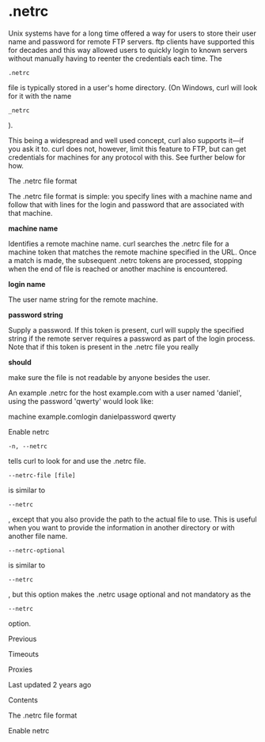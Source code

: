 <a href="netrc.html" class="navButton-94f2579c--pageItemWithChildrenNested-2c5d8183--navButtonClickable-161b88ca--navButtonOpened-6a88552e">

</a>

</a>

# <span class="text-4505230f--DisplayH900-bfb998fa--textContentFamily-49a318e1">.netrc</span>

<span class="text-4505230f--UIH300-2063425d--textUIFamily-5ebd8e40--text-8ee2c8b2">

</span>

<span class="text-4505230f--UIH300-2063425d--textUIFamily-5ebd8e40--text-8ee2c8b2">

</span>

<span class="text-4505230f--TextH400-3033861f--textContentFamily-49a318e1">

<span data-key="3009cdcfd4a64830ae996e3fe991450b">

<span data-offset-key="3009cdcfd4a64830ae996e3fe991450b:0">Unix systems have for a long time offered a way for users to store their user name and password for remote FTP servers. ftp clients have supported this for decades and this way allowed users to quickly login to known servers without manually having to reenter the credentials each time. The </span>

<span data-offset-key="3009cdcfd4a64830ae996e3fe991450b:1">`.netrc`</span>

<span data-offset-key="3009cdcfd4a64830ae996e3fe991450b:2"> file is typically stored in a user's home directory. (On Windows, curl will look for it with the name </span>

<span data-offset-key="3009cdcfd4a64830ae996e3fe991450b:3">`_netrc`</span>

<span data-offset-key="3009cdcfd4a64830ae996e3fe991450b:4">).</span>

</span>

</span>

<span class="text-4505230f--TextH400-3033861f--textContentFamily-49a318e1">

<span data-key="cecbeca41c0145c2ba592c262343a053">

<span data-offset-key="cecbeca41c0145c2ba592c262343a053:0">This being a widespread and well used concept, curl also supports it—if you ask it to. curl does not, however, limit this feature to FTP, but can get credentials for machines for any protocol with this. See further below for how.</span>

</span>

</span>

<span class="text-4505230f--HeadingH700-04e1a2a3--textContentFamily-49a318e1">

<span data-key="fb7459a4479f445b9174ccde21274ddb">

<span data-offset-key="fb7459a4479f445b9174ccde21274ddb:0">The .netrc file format</span>

</span>

</span>

<span class="text-4505230f--TextH400-3033861f--textContentFamily-49a318e1">

<span data-key="45f11cb89d2f4e39b1c1e9670c61d45f">

<span data-offset-key="45f11cb89d2f4e39b1c1e9670c61d45f:0">The .netrc file format is simple: you specify lines with a machine name and follow that with lines for the login and password that are associated with that machine.</span>

</span>

</span>

<span class="text-4505230f--TextH400-3033861f--textContentFamily-49a318e1">

<span data-key="553d621a3c2f436b96ec2cd98af745e6">

<span data-offset-key="553d621a3c2f436b96ec2cd98af745e6:0">**machine name**</span>

</span>

</span>

<span class="text-4505230f--TextH400-3033861f--textContentFamily-49a318e1">

<span data-key="46a6009f4a6a4ce7bd8f87f12d560583">

<span data-offset-key="46a6009f4a6a4ce7bd8f87f12d560583:0">Identifies a remote machine name. curl searches the .netrc file for a machine token that matches the remote machine specified in the URL. Once a match is made, the subsequent .netrc tokens are processed, stopping when the end of file is reached or another machine is encountered.</span>

</span>

</span>

<span class="text-4505230f--TextH400-3033861f--textContentFamily-49a318e1">

<span data-key="ed04964146ba441387e3a57cced58eaf">

<span data-offset-key="ed04964146ba441387e3a57cced58eaf:0">**login name**</span>

</span>

</span>

<span class="text-4505230f--TextH400-3033861f--textContentFamily-49a318e1">

<span data-key="c43e06383c7b47b09ba5ddbde08e4e01">

<span data-offset-key="c43e06383c7b47b09ba5ddbde08e4e01:0">The user name string for the remote machine.</span>

</span>

</span>

<span class="text-4505230f--TextH400-3033861f--textContentFamily-49a318e1">

<span data-key="a7def81ce67147c8a6b8a8d23501a572">

<span data-offset-key="a7def81ce67147c8a6b8a8d23501a572:0">**password string**</span>

</span>

</span>

<span class="text-4505230f--TextH400-3033861f--textContentFamily-49a318e1">

<span data-key="7b8c443f92e843948b54c58a267ec814">

<span data-offset-key="7b8c443f92e843948b54c58a267ec814:0">Supply a password. If this token is present, curl will supply the specified string if the remote server requires a password as part of the login process. Note that if this token is present in the .netrc file you really </span>

<span data-offset-key="7b8c443f92e843948b54c58a267ec814:1">**should**</span>

<span data-offset-key="7b8c443f92e843948b54c58a267ec814:2"> make sure the file is not readable by anyone besides the user.</span>

</span>

</span>

<span class="text-4505230f--TextH400-3033861f--textContentFamily-49a318e1">

<span data-key="701ae52b1e0c4c39b58ba6b2429d7e25">

<span data-offset-key="701ae52b1e0c4c39b58ba6b2429d7e25:0">An example .netrc for the host example.com with a user named 'daniel', using the password 'qwerty' would look like:</span>

</span>

</span> machine example.comlogin danielpassword qwerty<span class="text-4505230f--HeadingH700-04e1a2a3--textContentFamily-49a318e1">

<span data-key="3e93d1768ec24258b619d0ad3bc1c599">

<span data-offset-key="3e93d1768ec24258b619d0ad3bc1c599:0">Enable netrc</span>

</span>

</span>

<span class="text-4505230f--TextH400-3033861f--textContentFamily-49a318e1">

<span data-key="88424bbeb2df47399f4684a7766b696a">

<span data-offset-key="88424bbeb2df47399f4684a7766b696a:0">`-n, --netrc`</span>

<span data-offset-key="88424bbeb2df47399f4684a7766b696a:1"> tells curl to look for and use the .netrc file.</span>

</span>

</span>

<span class="text-4505230f--TextH400-3033861f--textContentFamily-49a318e1">

<span data-key="bb04ace42bdc4ef88018a4f08c720e33">

<span data-offset-key="bb04ace42bdc4ef88018a4f08c720e33:0">`--netrc-file [file]`</span>

<span data-offset-key="bb04ace42bdc4ef88018a4f08c720e33:1"> is similar to </span>

<span data-offset-key="bb04ace42bdc4ef88018a4f08c720e33:2">`--netrc`</span>

<span data-offset-key="bb04ace42bdc4ef88018a4f08c720e33:3">, except that you also provide the path to the actual file to use. This is useful when you want to provide the information in another directory or with another file name.</span>

</span>

</span>

<span class="text-4505230f--TextH400-3033861f--textContentFamily-49a318e1">

<span data-key="86126acf579b438fb398868a20b3772f">

<span data-offset-key="86126acf579b438fb398868a20b3772f:0">`--netrc-optional`</span>

<span data-offset-key="86126acf579b438fb398868a20b3772f:1"> is similar to </span>

<span data-offset-key="86126acf579b438fb398868a20b3772f:2">`--netrc`</span>

<span data-offset-key="86126acf579b438fb398868a20b3772f:3">, but this option makes the .netrc usage optional and not mandatory as the </span>

<span data-offset-key="86126acf579b438fb398868a20b3772f:4">`--netrc`</span>

<span data-offset-key="86126acf579b438fb398868a20b3772f:5"> option.</span>

</span>

</span>

<a href="timeouts.html" class="reset-3c756112--card-6570f064--whiteCard-fff091a4--cardPrevious-56a5e674">

</a>

<span class="text-4505230f--TextH200-a3425406--textContentFamily-49a318e1">Previous</span>

<span class="text-4505230f--UIH400-4e41e82a--textContentFamily-49a318e1">Timeouts</span>

<a href="proxies.html" class="reset-3c756112--card-6570f064--whiteCard-fff091a4--cardNext-19241c42">

</a>

<span class="text-4505230f--UIH400-4e41e82a--textContentFamily-49a318e1">Proxies</span>

<span class="text-4505230f--TextH200-a3425406--textContentFamily-49a318e1">Last updated 2 years ago</span>

<span class="text-4505230f--InfoH100-1e92e1d1--textContentFamily-49a318e1">Contents</span>

<a href="netrc.html#the-netrc-file-format" class="reset-3c756112--menuItem-aa02f6ec--menuItemLight-757d5235--menuItemInline-173bdf97--pageTocItem-f4427024">

</a>

<span class="text-4505230f--UIH300-2063425d--textContentFamily-49a318e1">

<span class="text-4505230f--UIH200-50ead35f--textContentFamily-49a318e1">The .netrc file format</span>

</span>

<a href="netrc.html#enable-netrc" class="reset-3c756112--menuItem-aa02f6ec--menuItemLight-757d5235--menuItemInline-173bdf97--pageTocItem-f4427024">

</a>

<span class="text-4505230f--UIH300-2063425d--textContentFamily-49a318e1">

<span class="text-4505230f--UIH200-50ead35f--textContentFamily-49a318e1">Enable netrc</span>

</span>
